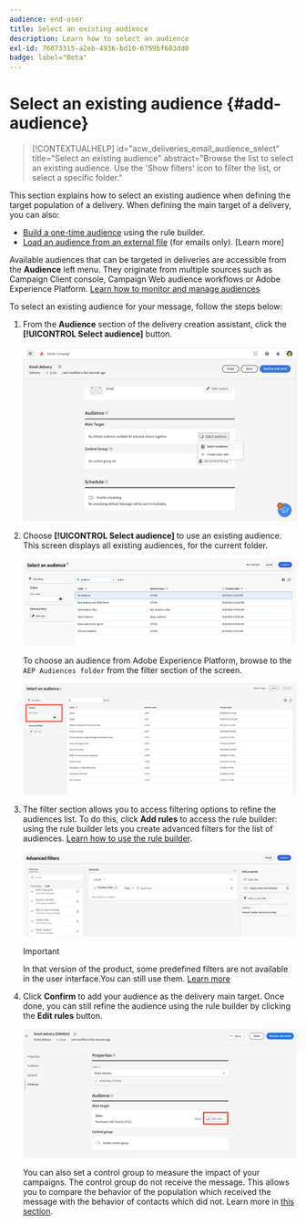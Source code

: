 ```yaml
---
audience: end-user
title: Select an existing audience
description: Learn how to select an audience
exl-id: 76873315-a2eb-4936-bd10-6759bf603dd0
badge: label="Beta" 
---
```


# Select an existing audience {#add-audience}
 
>[!CONTEXTUALHELP]
>id="acw_deliveries_email_audience_select"
>title="Select an existing audience"
>abstract="Browse the list to select an existing audience. Use the 'Show filters' icon to filter the list, or select a specific folder."

This section explains how to select an existing audience when defining the target population of a delivery. When defining the main target of a delivery, you can also:

* [Build a one-time audience](one-time-audience.md) using the rule builder.
* [Load an audience from an external file](file-audience.md) (for emails only). [Learn more]

Available audiences that can be targeted in deliveries are accessible from the **Audience** left menu. They originate from multiple sources such as Campaign Client console, Campaign Web audience workflows or Adobe Experience Platform. [Learn how to monitor and manage audiences](manage-audience.md)

To select an existing audience for your message, follow the steps below:

1. From the **Audience** section of the delivery creation assistant, click the **[!UICONTROL Select audience]** button.

   ![](assets/create-audience.png)

1. Choose **[!UICONTROL Select audience]** to use an existing audience. This screen displays all existing audiences, for the current folder.

    ![](assets/create-audience2.png)

   To choose an audience from Adobe Experience Platform, browse to the `AEP Audiences folder` from the filter section of the screen.

    ![](assets/select-audience-folder.png)

1. The filter section allows you to access filtering options to refine the audiences list. To do this, click **Add rules** to access the rule builder: using the rule builder lets you create advanced filters for the list of audiences. [Learn how to use the rule builder](segment-builder.md).

   ![](assets/create-audience4.png)

   >[!IMPORTANT]
   >
   >In that version of the product, some predefined filters are not available in the user interface.You can still use them. [Learn more](../get-started/guardrails.md#predefined-filters-filters-guardrails-limitations)

1. Click **Confirm** to add your audience as the delivery main target. Once done, you can still refine the audience using the rule builder by clicking the **Edit rules** button.

   ![](assets/refine-audience.png)

   You can also set a control group to measure the impact of your campaigns. The control group do not receive the message. This allows you to compare the behavior of the population which received the message with the behavior of contacts which did not. Learn more in [this section](control-group.md).
